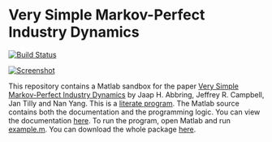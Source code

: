 # Very Simple Markov-Perfect Industry Dynamics
[![Build Status](https://travis-ci.org/jtilly/acty.svg?branch=master)](https://travis-ci.org/jtilly/acty)

[![Screenshot](https://raw.github.com/jtilly/very-simple-markov-perfect/master/screenshot.png)](http://jtilly.io/acty)

This repository contains a Matlab sandbox for the paper [Very Simple Markov-Perfect Industry Dynamics](http://jtilly.io/very-simple-markov-perfect/acty1.pdf) by Jaap H. Abbring, Jeffrey R. Campbell, Jan Tilly and Nan Yang. This is a [literate program](http://en.wikipedia.org/wiki/Literate_programming). The Matlab source contains both the documentation and the programming logic. You can view the documentation [here](http://jtilly.io/very-simple-markov-perfect/documentation.m.html). To run the program, open Matlab and run [example.m](https://github.com/jtilly/very-simple-markov-perfect/blob/master/example.m). You can download the whole package [here](http://jtilly.io/very-simple-markov-perfect/very-simple-sandbox.zip).
